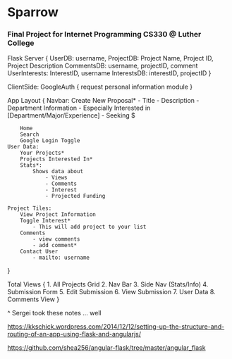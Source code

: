 # Sparrow
### Final Project for Internet Programming CS330 @ Luther College

Flask Server {
	UserDB: username,
	ProjectDB: Project Name, Project ID, Project Description
	CommentsDB: username, projectID, comment
	UserInterests: InterestID, username
	InterestsDB: interestID, projectID
} 

ClientSide: GoogleAuth {
	request personal information module	
}

App Layout {
	Navbar:
		Create New Proposal*
			- Title
			- Description
			- Department Information
			- Especially Interested in [Department/Major/Experience]
			- Seeking $

		Home
		Search
		Google Login Toggle
	User Data:
		Your Projects*
		Projects Interested In*
		Stats*:
			Shows data about 
				- Views
				- Comments
				- Interest
				- Projected Funding

	Project Tiles:
		View Project Information
		Toggle Interest*
			- This will add project to your list
		Comments 
			- view comments
			- add comment*
		Contact User
			- mailto: username
}

Total Views {
	1. All Projects Grid
	2. Nav Bar
	3. Side Nav (Stats/Info)
	4. Submission Form
	5. Edit Submission
	6. View Submission
	7. User Data
	8. Comments View
}


^ Sergei took these notes ... well

https://kkschick.wordpress.com/2014/12/12/setting-up-the-structure-and-routing-of-an-app-using-flask-and-angularjs/

https://github.com/shea256/angular-flask/tree/master/angular_flask
